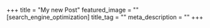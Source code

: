 +++
title = "My new Post"
featured_image = ""
[search_engine_optimization]
title_tag = ""
meta_description = ""
+++